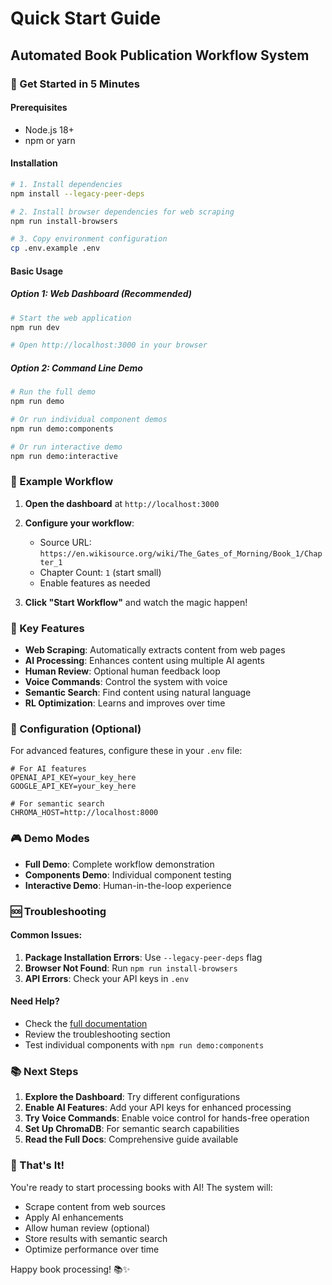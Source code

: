 # Quick Start Guide

## Automated Book Publication Workflow System

### 🚀 Get Started in 5 Minutes

#### Prerequisites
- Node.js 18+
- npm or yarn

#### Installation

```bash
# 1. Install dependencies
npm install --legacy-peer-deps

# 2. Install browser dependencies for web scraping
npm run install-browsers

# 3. Copy environment configuration
cp .env.example .env
```

#### Basic Usage

##### Option 1: Web Dashboard (Recommended)
```bash
# Start the web application
npm run dev

# Open http://localhost:3000 in your browser
```

##### Option 2: Command Line Demo
```bash
# Run the full demo
npm run demo

# Or run individual component demos
npm run demo:components

# Or run interactive demo
npm run demo:interactive
```

### 📖 Example Workflow

1. **Open the dashboard** at `http://localhost:3000`

2. **Configure your workflow**:
   - Source URL: `https://en.wikisource.org/wiki/The_Gates_of_Morning/Book_1/Chapter_1`
   - Chapter Count: `1` (start small)
   - Enable features as needed

3. **Click "Start Workflow"** and watch the magic happen!

### 🎯 Key Features

- **Web Scraping**: Automatically extracts content from web pages
- **AI Processing**: Enhances content using multiple AI agents
- **Human Review**: Optional human feedback loop
- **Voice Commands**: Control the system with voice
- **Semantic Search**: Find content using natural language
- **RL Optimization**: Learns and improves over time

### 🔧 Configuration (Optional)

For advanced features, configure these in your `.env` file:

```env
# For AI features
OPENAI_API_KEY=your_key_here
GOOGLE_API_KEY=your_key_here

# For semantic search
CHROMA_HOST=http://localhost:8000
```

### 🎮 Demo Modes

- **Full Demo**: Complete workflow demonstration
- **Components Demo**: Individual component testing
- **Interactive Demo**: Human-in-the-loop experience

### 🆘 Troubleshooting

#### Common Issues:
1. **Package Installation Errors**: Use `--legacy-peer-deps` flag
2. **Browser Not Found**: Run `npm run install-browsers`
3. **API Errors**: Check your API keys in `.env`

#### Need Help?
- Check the [full documentation](BOOK_WORKFLOW_README.md)
- Review the troubleshooting section
- Test individual components with `npm run demo:components`

### 📚 Next Steps

1. **Explore the Dashboard**: Try different configurations
2. **Enable AI Features**: Add your API keys for enhanced processing
3. **Try Voice Commands**: Enable voice control for hands-free operation
4. **Set Up ChromaDB**: For semantic search capabilities
5. **Read the Full Docs**: Comprehensive guide available

### 🎉 That's It!

You're ready to start processing books with AI! The system will:
- Scrape content from web sources
- Apply AI enhancements
- Allow human review (optional)
- Store results with semantic search
- Optimize performance over time

Happy book processing! 📚✨